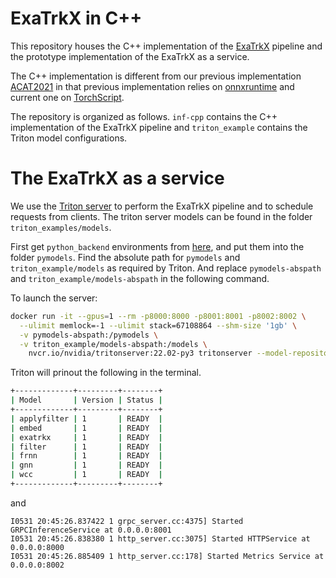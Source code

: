 # ExaTrkX in C++

This repository houses the C++ implementation of the [ExaTrkX](https://arxiv.org/abs/2103.06995) pipeline
and the prototype implementation of the ExaTrkX as a service. 


The C++ implementation is different from our previous implementation [ACAT2021](https://github.com/exatrkx/exatrkx-acat2021) in
that previous implementation relies on [onnxruntime](https://github.com/microsoft/onnxruntime)
 and current one on [TorchScript](https://pytorch.org/tutorials/advanced/cpp_export.html).

The repository is organized as follows. `inf-cpp` contains the C++ implementation of the ExaTrkX pipeline and `triton_example` contains the Triton model configurations. 

# The ExaTrkX as a service
We use the [Triton server](https://github.com/triton-inference-server) to 
perform the ExaTrkX pipeline and to schedule requests from clients.
The triton server models can be found in the folder `triton_examples/models`.

First get `python_backend` environments from [here](), and put them into the folder `pymodels`.
Find the absolute path for `pymodels` and `triton_example/models` as required by Triton.
And replace `pymodels-abspath` and `triton_example/models-abspath` in the following command.

To launch the server:
```bash
docker run -it --gpus=1 --rm -p8000:8000 -p8001:8001 -p8002:8002 \
  --ulimit memlock=-1 --ulimit stack=67108864 --shm-size '1gb' \
  -v pymodels-abspath:/pymodels \
  -v triton_example/models-abspath:/models \
    nvcr.io/nvidia/tritonserver:22.02-py3 tritonserver --model-repository=/models/
```

Triton will prinout the following in the terminal.
```bash
+-------------+---------+--------+
| Model       | Version | Status |
+-------------+---------+--------+
| applyfilter | 1       | READY  |
| embed       | 1       | READY  |
| exatrkx     | 1       | READY  |
| filter      | 1       | READY  |
| frnn        | 1       | READY  |
| gnn         | 1       | READY  |
| wcc         | 1       | READY  |
+-------------+---------+--------+
```
and 
```
I0531 20:45:26.837422 1 grpc_server.cc:4375] Started GRPCInferenceService at 0.0.0.0:8001
I0531 20:45:26.838380 1 http_server.cc:3075] Started HTTPService at 0.0.0.0:8000
I0531 20:45:26.885409 1 http_server.cc:178] Started Metrics Service at 0.0.0.0:8002
```